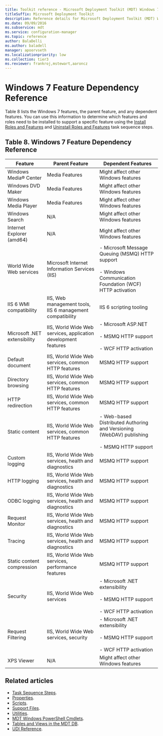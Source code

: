 ```yaml
---
title: Toolkit reference - Microsoft Deployment Toolkit (MDT) Windows 7 Feature Dependency Reference
titleSuffix: Microsoft Deployment Toolkit
description: Reference details for Microsoft Deployment Toolkit (MDT) Windows 7 Feature Dependency Reference
ms.date: 09/09/2016
ms.subservice: mdt
ms.service: configuration-manager
ms.topic: reference
author: BalaDelli
ms.author: baladell
manager: apoorvseth
ms.localizationpriority: low
ms.collection: tier3
ms.reviewer: frankroj,mstewart,aaroncz
---
```


# Windows 7 Feature Dependency Reference

Table 8 lists the Windows 7 features, the parent feature, and any dependent features. You can use this information to determine which features and roles need to be installed to support a specific feature using the [Install Roles and Features](task-sequence-steps.md#install-roles-and-features) and [Uninstall Roles and Features](task-sequence-steps.md#uninstall-roles-and-features) task sequence steps.

## Table 8. Windows 7 Feature Dependency Reference

|**Feature**|**Parent Feature**|**Dependent Features**|
|-|-|-|
|Windows Media&reg; Center|Media Features|Might affect other Windows features|
|Windows DVD Maker|Media Features|Might affect other Windows features|
|Windows Media Player|Media Features|Might affect other Windows features|
|Windows Search|N/A|Might affect other Windows features|
|Internet Explorer (amd64)|N/A|Might affect other Windows features|
|World Wide Web services|Microsoft Internet Information Services (IIS)|- Microsoft Message Queuing (MSMQ) HTTP support<br><br> - Windows Communication Foundation (WCF) HTTP activation|
|IIS 6 WMI compatibility|IIS, Web management tools, IIS 6 management compatibility|IIS 6 scripting tooling|
|Microsoft .NET extensibility|IIS, World Wide Web services, application development features|- Microsoft ASP.NET<br><br> - MSMQ HTTP support<br><br> - WCF HTTP activation|
|Default document|IIS, World Wide Web services, common HTTP features|MSMQ HTTP support|
|Directory browsing|IIS, World Wide Web services, common HTTP features|MSMQ HTTP support|
|HTTP redirection|IIS, World Wide Web services, common HTTP features|MSMQ HTTP support|
|Static content|IIS, World Wide Web services, common HTTP features|- Web-based Distributed Authoring and Versioning (WebDAV) publishing<br><br> - MSMQ HTTP support|
|Custom logging|IIS, World Wide Web services, health and diagnostics|MSMQ HTTP support|
|HTTP logging|IIS, World Wide Web services, health and diagnostics|MSMQ HTTP support|
|ODBC logging|IIS, World Wide Web services, health and diagnostics|MSMQ HTTP support|
|Request Monitor|IIS, World Wide Web services, health and diagnostics|MSMQ HTTP support|
|Tracing|IIS, World Wide Web services, health and diagnostics|MSMQ HTTP support|
|Static content compression|IIS, World Wide Web services, performance features|MSMQ HTTP support|
|Security|IIS, World Wide Web services|- Microsoft .NET extensibility<br><br> - MSMQ HTTP support<br><br> - WCF HTTP activation|
|Request Filtering|IIS, World Wide Web services, security|- Microsoft .NET extensibility<br><br> - MSMQ HTTP support<br><br> - WCF HTTP activation|
|XPS Viewer|N/A|Might affect other Windows features|

## Related articles

- [Task Sequence Steps](task-sequence-steps.md).
- [Properties](properties.md).
- [Scripts](scripts.md).
- [Support Files](support-files.md).
- [Utilities](utilities.md).
- [MDT Windows PowerShell Cmdlets](mdt-windows-powershell-cmdlets.md).
- [Tables and Views in the MDT DB](tables-views-mdt-db.md).
- [UDI Reference](udi-reference.md).

